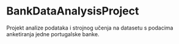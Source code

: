 # BankDataAnalysisProject

Projekt analize podataka i strojnog učenja na datasetu s podacima anketiranja jedne portugalske banke.
